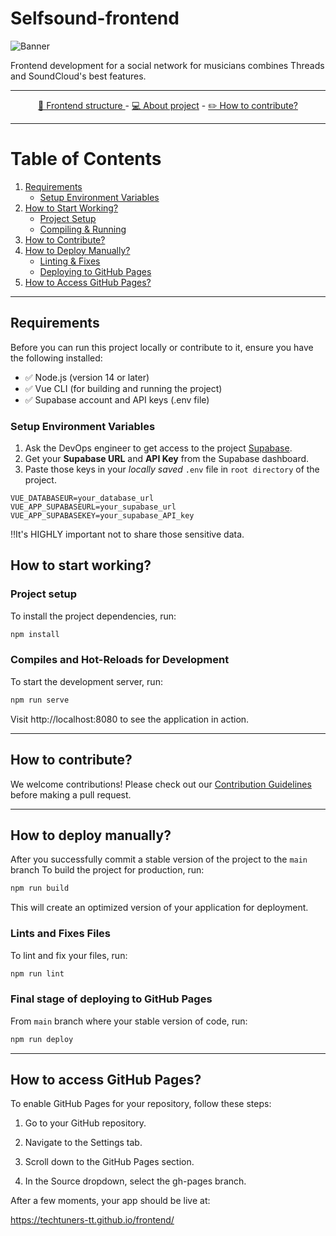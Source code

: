 # Selfsound-frontend

![Banner](https://github.com/TechTuners-TT/frontend/blob/main/docs/img/GitHub%20banner.png?raw=true)

Frontend development for a social network for musicians combines Threads and SoundCloud's best features.

---
<div align="center">
  <a href="docs/PROJECT-STRUCTURE.md">🔭 Frontend structure </a> -
  <a href="https://www.example.com">💻 About project</a> - 
  <a href="docs/CONTRIBUTING.md">✏️ How to contribute?</a> 
</div>

---

# Table of Contents
 
1. [Requirements](#requirements)  
   - [Setup Environment Variables](#setup-environment-variables)  
2. [How to Start Working?](#how-to-start-working)  
   - [Project Setup](#project-setup)  
   - [Compiling & Running](#compiles-and-hot-reloads-for-development)  
3. [How to Contribute?](#how-to-contribute)  
4. [How to Deploy Manually?](#how-to-deploy-manually)   
   - [Linting & Fixes](#lints-and-fixes-files)  
   - [Deploying to GitHub Pages](#final-stage-of-deploying-to-github-pages)  
5. [How to Access GitHub Pages?](#how-to-access-github-pages)  

---

## Requirements

Before you can run this project locally or contribute to it, ensure you have the following installed:

- ✅ Node.js (version 14 or later)
- ✅ Vue CLI (for building and running the project)
- ✅ Supabase account and API keys (.env file)

### Setup Environment Variables

1. Ask the DevOps engineer to get access to the project [Supabase](https://supabase.io/).
2. Get your **Supabase URL** and **API Key** from the Supabase dashboard.
3. Paste those keys in your *locally saved* `.env` file in `root directory` of the project.

```
VUE_DATABASEUR=your_database_url
VUE_APP_SUPABASEURL=your_supabase_url
VUE_APP_SUPABASEKEY=your_supabase_API_key
```

‼️It's HIGHLY important not to share those sensitive data.


## How to start working?

### Project setup
To install the project dependencies, run:

```bash
npm install
```

### Compiles and Hot-Reloads for Development

To start the development server, run:

```bash
npm run serve
```

Visit http://localhost:8080 to see the application in action.

---

## How to contribute?
We welcome contributions! Please check out our [Contribution Guidelines](docs/CONTRIBUTING.md) before making a pull request.

---

## How to deploy manually?

After you successfully commit a stable version of the project to the `main` branch
To build the project for production, run:

```bash
npm run build
```

This will create an optimized version of your application for deployment.


### Lints and Fixes Files

To lint and fix your files, run:

```bash
npm run lint
```

### Final stage of deploying to GitHub Pages

From `main` branch where your stable version of code, run:

```bash
npm run deploy
```

---

## How to access GitHub Pages?

To enable GitHub Pages for your repository, follow these steps:

1. Go to your GitHub repository.

2. Navigate to the Settings tab.

3. Scroll down to the GitHub Pages section.

4. In the Source dropdown, select the gh-pages branch.


After a few moments, your app should be live at:

https://techtuners-tt.github.io/frontend/
